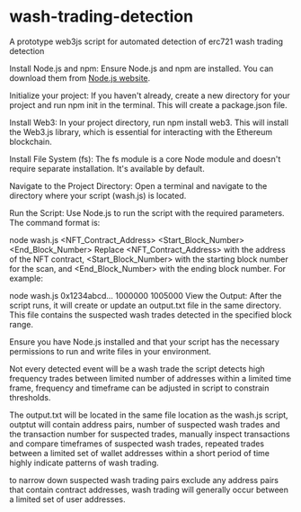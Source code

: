 # wash-trading-detection
A prototype web3js script for automated detection of erc721 wash trading detection

Install Node.js and npm: Ensure Node.js and npm are installed. You can download them from [Node.js website](https://nodejs.org/).

Initialize your project: If you haven't already, create a new directory for your project and run npm init in the terminal. This will create a package.json file.

Install Web3: In your project directory, run npm install web3. This will install the Web3.js library, which is essential for interacting with the Ethereum blockchain.

Install File System (fs): The fs module is a core Node module and doesn't require separate installation. It's available by default.

Navigate to the Project Directory: Open a terminal and navigate to the directory where your script (wash.js) is located.

Run the Script: Use Node.js to run the script with the required parameters. The command format is:

node wash.js <NFT_Contract_Address> <Start_Block_Number> <End_Block_Number>
Replace <NFT_Contract_Address> with the address of the NFT contract, <Start_Block_Number> with the starting block number for the scan, and <End_Block_Number> with the ending block number. For example:

node wash.js 0x1234abcd... 1000000 1005000
View the Output: After the script runs, it will create or update an output.txt file in the same directory. This file contains the suspected wash trades detected in the specified block range.

Ensure you have Node.js installed and that your script has the necessary permissions to run and write files in your environment.

Not every detected event will be a wash trade the script detects high frequency trades between  limited number of addresses within a limited time frame, frequency and timeframe can be adjusted in script to constrain thresholds.

The output.txt will be located in the same file location as the wash.js script, outptut will contain address pairs, number of suspected wash trades and the transaction number for suspected trades, manually inspect transactions and compare timeframes of suspected wash trades, repeated trades between a limited set of wallet addresses within a short period of time highly indicate patterns of wash trading.

to narrow down suspected wash trading pairs exclude any address pairs that contain contract addresses, wash trading will generally occur between a limited set of user addresses.
